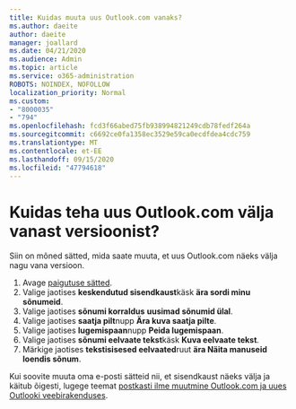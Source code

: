 ```yaml
---
title: Kuidas muuta uus Outlook.com vanaks?
ms.author: daeite
author: daeite
manager: joallard
ms.date: 04/21/2020
ms.audience: Admin
ms.topic: article
ms.service: o365-administration
ROBOTS: NOINDEX, NOFOLLOW
localization_priority: Normal
ms.custom:
- "8000035"
- "794"
ms.openlocfilehash: fcd3f66abed75fb938994821249cdb78fedf264a
ms.sourcegitcommit: c6692ce0fa1358ec3529e59ca0ecdfdea4cdc759
ms.translationtype: MT
ms.contentlocale: et-EE
ms.lasthandoff: 09/15/2020
ms.locfileid: "47794618"
---
```

# <a name="how-to-make-the-new-outlookcom-look-like-the-old-version"></a>Kuidas teha uus Outlook.com välja vanast versioonist?

Siin on mõned sätted, mida saate muuta, et uus Outlook.com näeks välja nagu vana versioon.

1. Avage [paigutuse sätted](https://outlook.live.com/mail/options/mail/layout).
1. Valige jaotises **keskendutud sisendkaust**käsk **ära sordi minu sõnumeid**.
1. Valige jaotises **sõnumi korraldus** **uusimad sõnumid ülal**.
1. Valige jaotises **saatja pilt**nupp **Ära kuva saatja pilte**.
1. Valige jaotises **lugemispaan**nupp **Peida lugemispaan**.
1. Valige jaotises **sõnumi eelvaate tekst**käsk **Kuva eelvaate tekst**.
1. Märkige jaotises **tekstisisesed eelvaated**ruut **ära Näita manuseid loendis sõnum**.

Kui soovite muuta oma e-posti sätteid nii, et sisendkaust näeks välja ja käitub õigesti, lugege teemat [postkasti ilme muutmine Outlook.com ja uues Outlooki veebirakenduses](https://support.office.com/article/b41c2ecb-f23c-42b3-b7f8-659646d5e58c?wt.mc_id=Office_Outlook_com_Alchemy).